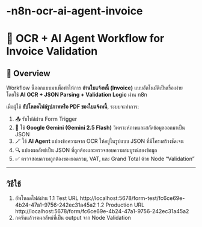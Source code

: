 # -n8n-ocr-ai-agent-invoice

# 🧾 OCR + AI Agent Workflow for Invoice Validation

## 📘 Overview

Workflow นี้ออกแบบมาเพื่อทำให้การ **อ่านใบแจ้งหนี้ (Invoice)** แบบอัตโนมัติเป็นเรื่องง่าย  
โดยใช้ **AI OCR + JSON Parsing + Validation Logic** ผ่าน n8n  

เมื่อผู้ใช้ **อัปโหลดไฟล์รูปภาพหรือ PDF ของใบแจ้งหนี้**, ระบบจะทำการ:
1. 📤 รับไฟล์ผ่าน Form Trigger  
2. 🧠 ใช้ **Google Gemini (Gemini 2.5 Flash)** วิเคราะห์ภาพและสกัดข้อมูลออกมาเป็น JSON  
3. 🪄 ใช้ **AI Agent** แปลงข้อความจาก OCR ให้อยู่ในรูปแบบ JSON ที่มีโครงสร้างชัดเจน  
4. 🔍 แปลงผลลัพธ์เป็น JSON ที่ถูกต้องและตรวจสอบความสมบูรณ์ของข้อมูล  
5. ✅ ตรวจสอบความถูกต้องของยอดรวม, VAT, และ Grand Total ด้วย Node “Validation”

---

## วิธีใช้
1. อัพโหลดไฟล์ผ่าน
   1.1 Test URL http://localhost:5678/form-test/fc6ce69e-4b24-47a1-9756-242ec31a45a2
   1.2 Production URL http://localhost:5678/form/fc6ce69e-4b24-47a1-9756-242ec31a45a2
2. กดรันแล้วรอผลลัพธ์ที่เป็น output จาก Node Validation

